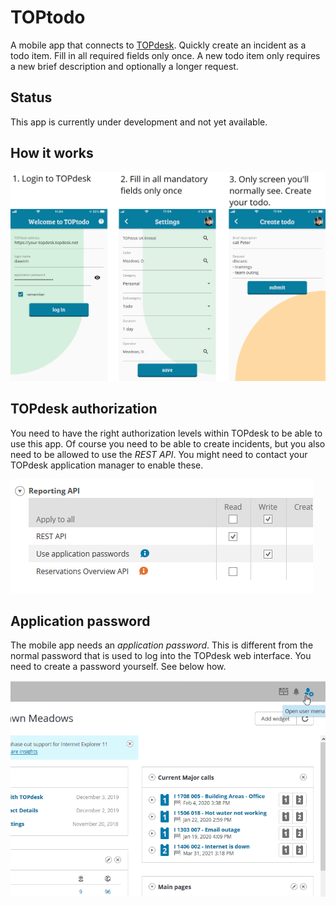 # TOPtodo

A mobile app that connects to [TOPdesk](https://topdesk.com). Quickly create an incident as a todo item. Fill in all required fields only once. A new todo item only requires a new brief description and optionally a longer request.

## Status

This app is currently under development and not yet available.

## How it works

![flow](./docs/flow.png)

## TOPdesk authorization

You need to have the right authorization levels within TOPdesk to be able to use this app. Of course you need to be able to create incidents, but you also need to be allowed to use the *REST API*. You might need to contact your TOPdesk application manager to enable these.

![authorization-api](./docs/authorization-api.png)

## Application password

The mobile app needs an *application password*. This is different from the normal password that is used to log into the TOPdesk web interface. You need to create a password yourself. See below how.

![create-application-password](./docs/create-app-password.gif)


